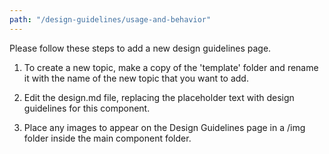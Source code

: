```yaml
---
path: "/design-guidelines/usage-and-behavior"
---
```

Please follow these steps to add a new design guidelines page.

1. To create a new topic, make a copy of the 'template' folder and rename it with the name of the new topic that you want to add.

2. Edit the design.md file, replacing the placeholder text with design guidelines for this component.

3. Place any images to appear on the Design Guidelines page in a /img folder inside the main component folder.
